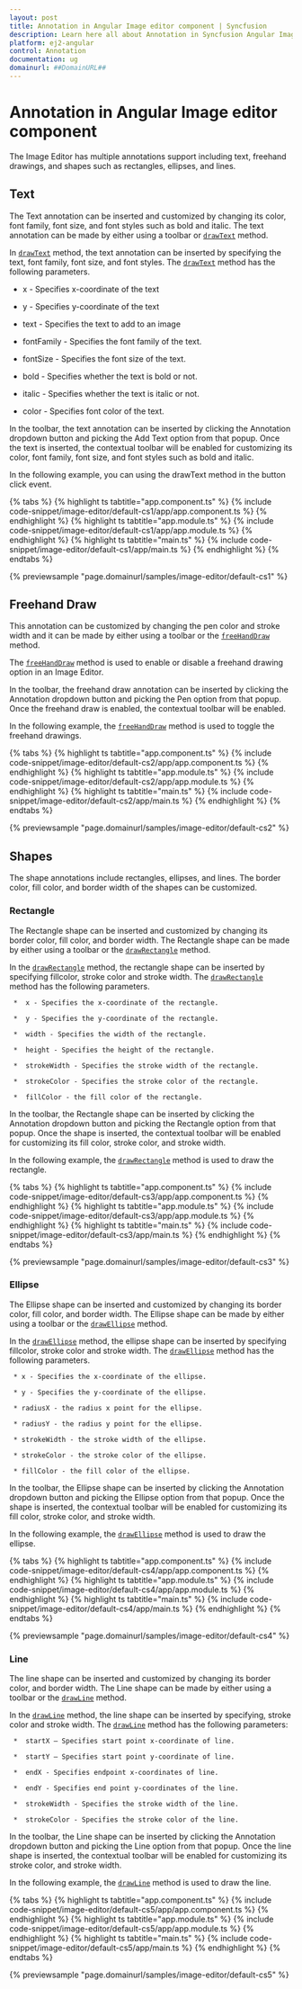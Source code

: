 ```yaml
---
layout: post
title: Annotation in Angular Image editor component | Syncfusion
description: Learn here all about Annotation in Syncfusion Angular Image editor component of Syncfusion Essential JS 2 and more.
platform: ej2-angular
control: Annotation 
documentation: ug
domainurl: ##DomainURL##
---
```


# Annotation in Angular Image editor component

The Image Editor has multiple annotations support including text, freehand drawings, and shapes such as rectangles, ellipses, and lines.

## Text

The Text annotation can be inserted and customized by changing its color, font family, font size, and font styles such as bold and italic. The text annotation can be made by either using a toolbar or [`drawText`](https://ej2.syncfusion.com/angular/documentation/api/image-editor/#drawtext) method.

In [`drawText`](https://ej2.syncfusion.com/angular/documentation/api/image-editor/#drawtext) method, the text annotation can be inserted by specifying the text, font family, font size, and font styles. The [`drawText`](https://ej2.syncfusion.com/angular/documentation/api/image-editor/#drawtext) method has the following parameters.

* x - Specifies x-coordinate of the text

* y - Specifies y-coordinate of the text

* text - Specifies the text to add to an image

* fontFamily - Specifies the font family of the text.

* fontSize - Specifies the font size of the text.

* bold - Specifies whether the text is bold or not.

* italic - Specifies whether the text is italic or not.

* color - Specifies font color of the text.

In the toolbar, the text annotation can be inserted by clicking the Annotation dropdown button and picking the Add Text option from that popup. Once the text is inserted, the contextual toolbar will be enabled for customizing its color, font family, font size, and font styles such as bold and italic.

In the following example, you can using the drawText method in the button click event.

{% tabs %}
{% highlight ts tabtitle="app.component.ts" %}
{% include code-snippet/image-editor/default-cs1/app/app.component.ts %}
{% endhighlight %}
{% highlight ts tabtitle="app.module.ts" %}
{% include code-snippet/image-editor/default-cs1/app/app.module.ts %}
{% endhighlight %}
{% highlight ts tabtitle="main.ts" %}
{% include code-snippet/image-editor/default-cs1/app/main.ts %}
{% endhighlight %}
{% endtabs %}
  
{% previewsample "page.domainurl/samples/image-editor/default-cs1" %}

## Freehand Draw

This annotation can be customized by changing the pen color and stroke width and it can be made by either using a toolbar or the [`freeHandDraw`](https://ej2.syncfusion.com/angular/documentation/api/image-editor/#freehanddraw) method.

The [`freeHandDraw`](https://ej2.syncfusion.com/angular/documentation/api/image-editor/#freehanddraw) method is used to enable or disable a freehand drawing option in an Image Editor.

In the toolbar, the freehand draw annotation can be inserted by clicking the Annotation dropdown button and picking the Pen option from that popup. Once the freehand draw is enabled, the contextual toolbar will be enabled.

In the following example, the [`freeHandDraw`](https://ej2.syncfusion.com/angular/documentation/api/image-editor/#freehanddraw) method is used to toggle the freehand drawings.

{% tabs %}
{% highlight ts tabtitle="app.component.ts" %}
{% include code-snippet/image-editor/default-cs2/app/app.component.ts %}
{% endhighlight %}
{% highlight ts tabtitle="app.module.ts" %}
{% include code-snippet/image-editor/default-cs2/app/app.module.ts %}
{% endhighlight %}
{% highlight ts tabtitle="main.ts" %}
{% include code-snippet/image-editor/default-cs2/app/main.ts %}
{% endhighlight %}
{% endtabs %}
  
{% previewsample "page.domainurl/samples/image-editor/default-cs2" %}

## Shapes

The shape annotations include rectangles, ellipses, and lines. The border color, fill color, and border width of the shapes can be customized.

### Rectangle

The Rectangle shape can be inserted and customized by changing its border color, fill color, and border width. The Rectangle shape can be made by either using a toolbar or the [`drawRectangle`](https://ej2.syncfusion.com/angular/documentation/api/image-editor/#drawrectangle) method.

In the [`drawRectangle`](https://ej2.syncfusion.com/angular/documentation/api/image-editor/#drawrectangle) method, the rectangle shape can be inserted by specifying fillcolor, stroke color and stroke width. The [`drawRectangle`](https://ej2.syncfusion.com/angular/documentation/api/image-editor/#drawrectangle) method has the following parameters.

     *  x - Specifies the x-coordinate of the rectangle.

     *  y - Specifies the y-coordinate of the rectangle.

     *  width - Specifies the width of the rectangle.

     *  height - Specifies the height of the rectangle.

     *  strokeWidth - Specifies the stroke width of the rectangle.

     *  strokeColor - Specifies the stroke color of the rectangle.

     *  fillColor - the fill color of the rectangle.

In the toolbar, the Rectangle shape can be inserted by clicking the Annotation dropdown button and picking the Rectangle option from that popup. Once the shape is inserted, the contextual toolbar will be enabled for customizing its fill color, stroke color, and stroke width.

In the following example, the [`drawRectangle`](https://ej2.syncfusion.com/angular/documentation/api/image-editor/#drawrectangle) method is used to draw the rectangle.

{% tabs %}
{% highlight ts tabtitle="app.component.ts" %}
{% include code-snippet/image-editor/default-cs3/app/app.component.ts %}
{% endhighlight %}
{% highlight ts tabtitle="app.module.ts" %}
{% include code-snippet/image-editor/default-cs3/app/app.module.ts %}
{% endhighlight %}
{% highlight ts tabtitle="main.ts" %}
{% include code-snippet/image-editor/default-cs3/app/main.ts %}
{% endhighlight %}
{% endtabs %}
  
{% previewsample "page.domainurl/samples/image-editor/default-cs3" %}

### Ellipse

The Ellipse shape can be inserted and customized by changing its border color, fill color, and border width. The Ellipse shape can be made by either using a toolbar or the [`drawEllipse`](https://ej2.syncfusion.com/angular/documentation/api/image-editor/#drawellipse) method.

In the [`drawEllipse`](https://ej2.syncfusion.com/angular/documentation/api/image-editor/#drawellipse) method, the ellipse shape can be inserted by specifying fillcolor, stroke color and stroke width. The [`drawEllipse`](https://ej2.syncfusion.com/angular/documentation/api/image-editor/#drawellipse) method has the following parameters.

     * x - Specifies the x-coordinate of the ellipse.

     * y - Specifies the y-coordinate of the ellipse.

     * radiusX - the radius x point for the ellipse.

     * radiusY - the radius y point for the ellipse.

     * strokeWidth - the stroke width of the ellipse.

     * strokeColor - the stroke color of the ellipse.

     * fillColor - the fill color of the ellipse.

In the toolbar, the Ellipse shape can be inserted by clicking the Annotation dropdown button and picking the Ellipse option from that popup. Once the shape is inserted, the contextual toolbar will be enabled for customizing its fill color, stroke color, and stroke width.

In the following example, the [`drawEllipse`](https://ej2.syncfusion.com/angular/documentation/api/image-editor/#drawellipse) method is used to draw the ellipse.

{% tabs %}
{% highlight ts tabtitle="app.component.ts" %}
{% include code-snippet/image-editor/default-cs4/app/app.component.ts %}
{% endhighlight %}
{% highlight ts tabtitle="app.module.ts" %}
{% include code-snippet/image-editor/default-cs4/app/app.module.ts %}
{% endhighlight %}
{% highlight ts tabtitle="main.ts" %}
{% include code-snippet/image-editor/default-cs4/app/main.ts %}
{% endhighlight %}
{% endtabs %}
  
{% previewsample "page.domainurl/samples/image-editor/default-cs4" %}

### Line

The line shape can be inserted and customized by changing its border color, and border width. The Line shape can be made by either using a toolbar or the [`drawLine`](https://ej2.syncfusion.com/angular/documentation/api/image-editor/#drawline) method.

In the [`drawLine`](https://ej2.syncfusion.com/angular/documentation/api/image-editor/#drawline) method, the line shape can be inserted by specifying, stroke color and stroke width. The [`drawLine`](https://ej2.syncfusion.com/angular/documentation/api/image-editor/#drawline) method has the following parameters:

     *  startX – Specifies start point x-coordinate of line.

     *  startY – Specifies start point y-coordinate of line.

     *  endX - Specifies endpoint x-coordinates of line.

     *  endY - Specifies end point y-coordinates of the line.

     *  strokeWidth - Specifies the stroke width of the line.

     *  strokeColor - Specifies the stroke color of the line.

In the toolbar, the Line shape can be inserted by clicking the Annotation dropdown button and picking the Line option from that popup. Once the line shape is inserted, the contextual toolbar will be enabled for customizing its stroke color, and stroke width.

In the following example, the [`drawLine`](https://ej2.syncfusion.com/angular/documentation/api/image-editor/#drawline) method is used to draw the line.

{% tabs %}
{% highlight ts tabtitle="app.component.ts" %}
{% include code-snippet/image-editor/default-cs5/app/app.component.ts %}
{% endhighlight %}
{% highlight ts tabtitle="app.module.ts" %}
{% include code-snippet/image-editor/default-cs5/app/app.module.ts %}
{% endhighlight %}
{% highlight ts tabtitle="main.ts" %}
{% include code-snippet/image-editor/default-cs5/app/main.ts %}
{% endhighlight %}
{% endtabs %}
  
{% previewsample "page.domainurl/samples/image-editor/default-cs5" %}